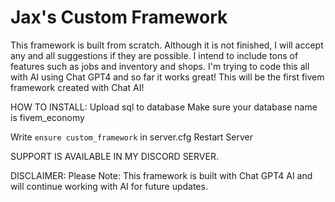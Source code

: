 # Jax's Custom Framework

This framework is built from scratch. Although it is not finished, I will accept any and all suggestions if they are possible. I intend to include tons of features such as jobs and inventory and shops. I'm trying to code this all with AI using Chat GPT4 and so far it works great! This will be the first fivem framework created with Chat AI!




HOW TO INSTALL:
Upload sql to database
Make sure your database name is fivem_economy

Write `ensure custom_framework` in server.cfg
Restart Server

SUPPORT IS AVAILABLE IN MY DISCORD SERVER.

DISCLAIMER:
Please Note: This framework is built with Chat GPT4 AI and will continue working with AI for future updates. 
